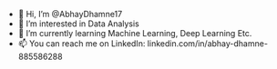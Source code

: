 - 👋 Hi, I’m @AbhayDhamne17
- 👀 I’m interested in Data Analysis
- 🌱 I’m currently learning Machine Learning, Deep Learning Etc.
- 📫 You can reach me on LinkedIn: linkedin.com/in/abhay-dhamne-885586288

